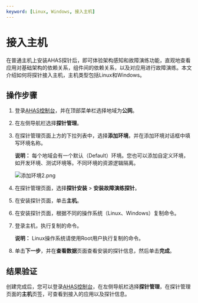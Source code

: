 ```yaml
---
keyword: [Linux, Windows, 接入主机]
---
```


# 接入主机

在普通主机上安装AHAS探针后，即可体验架构感知和故障演练功能，直观地查看应用对基础架构的依赖关系，组件间的依赖关系，以及对应用进行故障演练。本文介绍如何将探针接入主机，主机类型包括Linux和Windows。

## 操作步骤

1.  登录[AHAS控制台](https://ahas.console.aliyun.com)，并在顶部菜单栏选择地域为**公网**。
2.  在左侧导航栏选择**探针管理**。
3.  在探针管理页面上方的下拉列表中，选择**添加环境**，并在添加环境对话框中填写环境名称。

    **说明：** 每个地域会有一个默认（Default）环境。您也可以添加自定义环境，如开发环境、测试环境等。不同环境的资源逻辑隔离。

    ![添加环境2.png](https://static-aliyun-doc.oss-accelerate.aliyuncs.com/assets/img/zh-CN/8973790261/p273733.png)

4.  在探针管理页面，选择**探针安装** \> **安装故障演练探针**。
5.  在安装探针页面，单击**主机**。
6.  在安装探针页面，根据不同的操作系统（Linux、Windows）复制命令。
7.  登录主机，执行复制的命令。

    **说明：** Linux操作系统请使用Root用户执行复制的命令。

8.  单击**下一步**，并在**查看数据**页面查看安装的探针信息，然后单击**完成**。

## 结果验证

创建完成后，您可以登录[AHAS控制台](https://ahas.console.aliyun.com)，在左侧导航栏选择**探针管理**，在探针管理页面的**主机**页签，可查看到接入的应用以及探针信息。

